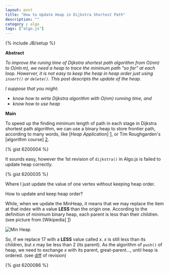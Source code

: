 ```yaml
---
layout: post
title: "How to Update Heap in Dijkstra Shortest Path"
description: ""
category : algo
tags: ["algo.js"]
---
```

{% include JB/setup %}

__Abstract__

_To improve the runing time of Dijkstra shortest path algorithm from $O(nm)$ to $O(n \ln m)$, we need a heap to trace the minimum path "so far" at each loop. Howerver, it is not easy to keep the heap in heap order just using `insert()` or `delete()`. This post descripts the update of the heap._

_I suppose that you might:_
*	_know how to wirte Dijkstra algorithm with $O(nm)$ running time, and_
*	_know how to use heap_

<!--more-->

__Main__

To speed up the finding minimum length of path in each stage in Dijkstra shortest path algorithm, we can use a binary heap to store frontier path, according to many words, like [_Heap Application_] [1], or Tim Roughgarden's [algorithm course] [2].

{% gist 6200004 %}

It sounds easy, however the 1st revision of `dijkstra()` in Algo.js is failed to update heap correctly.

{% gist 6200035 %}

Where I just update the value of one vertex without keeping heap order.

How to update and keep heap order?

While, when we update the MinHeap, it means that we may replace the item at that index with a value __LESS__ than the origin one. According to the definition of minimum binary heap, each parent is less than their children. (see picture from [Wikipedia] [1])

![Min Heap](http://upload.wikimedia.org/wikipedia/commons/6/69/Min-heap.png)

So, if we replace $17$ with a __LESS__ value called $x$. $x$ is still less than its children, but $x$ may be less than $2$ (its parent). As the algorithm of `push()` of heap, we need to exchange $x$ with its parent, great-parent..., until heap is ordered. (see [diff](https://code.google.com/p/algo-js/source/diff?spec=svn7a5374091a506bee8f599b0345b14207f62e890a&old=9d86c0442743d9a350afcbb5d2f1d6d3a51f5ec7&r=7a5374091a506bee8f599b0345b14207f62e890a&format=unidiff&path=%2Fgraph.path.js) of revision)

{% gist 6200086 %}

[1]: http://en.wikipedia.org/wiki/Heap_(data_structure)#Applications	"Wikipedia"
[2]: https://www.coursera.org/course/algo 								"Algorithms: Design and Analysis, Part 1"
